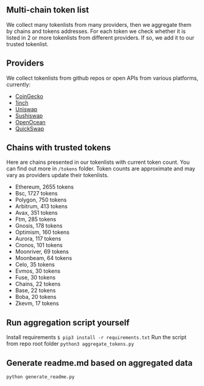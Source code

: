 
## Multi-chain token list 
We collect many tokenlists from many providers, then we aggregate them by chains and tokens addresses. 
For each token we check whether it is listed in 2 or more tokenlists from different providers. If so, 
we add it to our trusted tokenlist.

## Providers
We collect tokenlists from github repos or open APIs from various platforms, currently:
- [CoinGecko](https://www.coingecko.com/)
- [1inch](https://app.1inch.io/)
- [Uniswap](https://uniswap.org/)
- [Sushiswap](https://www.sushi.com/)
- [OpenOcean](https://openocean.finance/)
- [QuickSwap](https://quickswap.exchange/#/swap)

## Chains with trusted tokens
Here are chains presented in our tokenlists with current token count. You can find out more in `/tokens` folder.
Token counts are approximate and may vary as providers update their tokenlists.
- Ethereum, 2655 tokens
- Bsc, 1727 tokens
- Polygon, 750 tokens
- Arbitrum, 413 tokens
- Avax, 351 tokens
- Ftm, 285 tokens
- Gnosis, 178 tokens
- Optimism, 160 tokens
- Aurora, 117 tokens
- Cronos, 101 tokens
- Moonriver, 69 tokens
- Moonbeam, 64 tokens
- Celo, 35 tokens
- Evmos, 30 tokens
- Fuse, 30 tokens
- Chains, 22 tokens
- Base, 22 tokens
- Boba, 20 tokens
- Zkevm, 17 tokens

## Run aggregation script yourself
Install requirements
```$ pip3 install -r requirements.txt```
Run the script from repo root folder
```python3 aggregate_tokens.py```
## Generate readme.md based on aggregated data
```bash
python generate_readme.py
```
